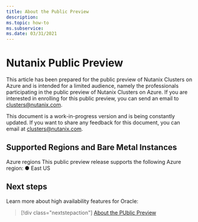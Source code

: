 ```yaml
---
title: About the Public Preview
description: 
ms.topic: how-to
ms.subservice: 
ms.date: 03/31/2021
---
```


# Nutanix Public Preview

This article has been prepared for the public preview of Nutanix Clusters on Azure and is intended for a limited audience, namely the professionals participating in the public preview of Nutanix Clusters on Azure. If you are interested in enrolling for this public preview, you can send an email to clusters@nutanix.com. 
 
This document is a work-in-progress version and is being constantly updated. If you want to share any feedback for this document, you can email at clusters@nutanix.com. 

## Supported Regions and Bare Metal Instances 
Azure regions 
This public preview release supports the following Azure region: 
● East US 

 
## Next steps

Learn more about high availability features for Oracle:

> [!div class="nextstepaction"]
> [About the PUblic Preview](about-the-public-preview.md)
